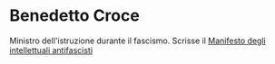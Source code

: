 # Benedetto Croce
Ministro dell'istruzione durante il fascismo. Scrisse il [Manifesto degli intellettuali antifascisti](Manifesto%20degli%20intellettuali%20antifascisti.md) 